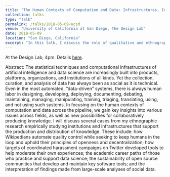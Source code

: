 ```yaml
---
title: "The Human Contexts of Computation and Data: Infrastructures, Institutions, and Interpretations"
collection: talks
type: "Talk"
permalink: /talks/2018-05-09-ucsd
venue: "University of California at San Diego, The Design Lab"
date: 2018-05-09
location: "San Diego, California"
excerpt: "In this talk, I discuss the role of qualitative and ethnographic methods in relation to computer, information, and data science. These holistic, reflexive, and meta-level approaches to studying data and computation in context help us better understand how to both support and practice data analytics at various scales."
---
```

At the Design Lab, 4pm. Details [here](https://designlab.ucsd.edu/speakers/designlarge-stuart-geiger-uc-berkeley/).

Abstract: The statistical techniques and computational infrastructures of artificial intelligence and data science are increasingly built into products, platforms, organizations, and institutions of all kinds. Yet the collection, curation, and analysis of data has always been as social as it is technical. Even in the most automated, “data-driven” systems, there is always human labor in designing, developing, deploying, documenting, debating, maintaining, managing, manipulating, training, triaging, translating, using, and not using such systems. In focusing on the human contexts of computation and data across the pipeline, we gain key insights into various issues across fields, as well as new possibilities for collaboratively producing knowledge. I will discuss several cases from my ethnographic research empirically studying institutions and infrastructures that support the production and distribution of knowledge. These include: how Wikipedians automate quality control while seeking to keep humans in the loop and uphold their principles of openness and decentralization; how targets of coordinated harassment campaigns on Twitter developed tools to help moderate their own experiences; the academic career paths of those who practice and support data science; the sustainability of open source communities that develop and maintain key software tools; and the interpretation of findings made from large-scale analyses of social data.
